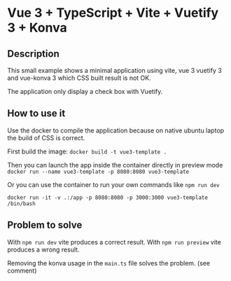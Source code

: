 # Vue 3 + TypeScript + Vite + Vuetify 3 + Konva


## Description

This small example shows a minimal application using vite, vue 3 vuetify 3 and vue-konva 3 which CSS built result is not OK. 

The application only display a check box with Vuetify.

## How to use it

Use the docker to compile the application because on native ubuntu laptop the build of CSS is correct. 

First build the image: 
`docker build -t vue3-template .`

Then you can launch the app inside the container directly in preview mode
`docker run --name vue3-template -p 8080:8080 vue3-template`

Or you can use the container to run your own commands like `npm run dev`

`docker run -it -v .:/app -p 8080:8080 -p 3000:3000 vue3-template /bin/bash`

## Problem to solve

With `npm run dev` vite produces a correct result.
With `npm run preview` vite produces a wrong result.

Removing the konva usage in the `main.ts` file solves the problem. (see comment)

